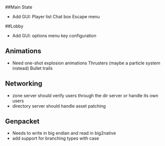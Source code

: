 ##Main State
* Add GUI:
  Player list
  Chat box
  Escape menu

##Lobby
* Add GUI: 
  options menu
  key configuration

## Animations
* Need one-shot explosion animations
  Thrusters (maybe a particle system instead)
  Bullet trails

## Networking
* zone server should verify users through the dir server or handle its own users
* directory server should handle asset patching

## Genpacket
* Needs to write in big endian and read in big2native
* add support for branching types with case
